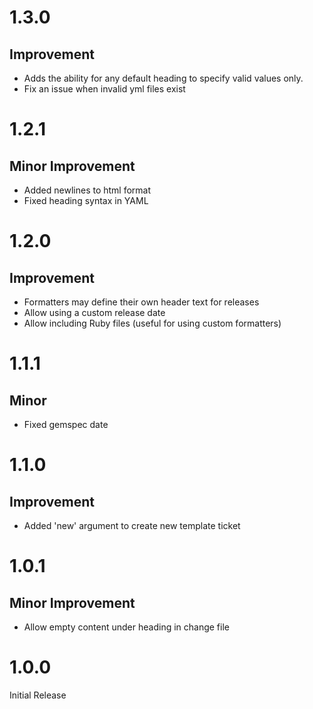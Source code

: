 # 1.3.0

## Improvement

* Adds the ability for any default heading to specify valid values only.
* Fix an issue when invalid yml files exist

# 1.2.1

## Minor Improvement

* Added newlines to html format
* Fixed heading syntax in YAML

# 1.2.0

## Improvement

* Formatters may define their own header text for releases
* Allow using a custom release date
* Allow including Ruby files (useful for using custom formatters)

# 1.1.1

## Minor

* Fixed gemspec date

# 1.1.0

## Improvement

* Added 'new' argument to create new template ticket

# 1.0.1

## Minor Improvement

* Allow empty content under heading in change file

# 1.0.0

Initial Release

